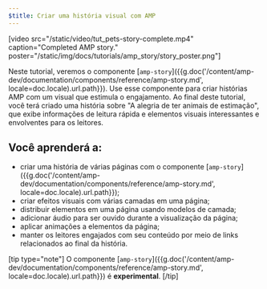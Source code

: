 ```yaml
---
$title: Criar uma história visual com AMP
---
```


[video src="/static/video/tut_pets-story-complete.mp4" caption="Completed AMP story." poster="/static/img/docs/tutorials/amp_story/story_poster.png"]

Neste tutorial, veremos o componente [`amp-story`]({{g.doc('/content/amp-dev/documentation/components/reference/amp-story.md', locale=doc.locale).url.path}}). Use esse componente para criar histórias AMP com um visual que estimula o engajamento. Ao final deste tutorial, você terá criado uma história sobre "A alegria de ter animais de estimação", que exibe informações de leitura rápida e elementos visuais interessantes e envolventes para os leitores.

## Você aprenderá a:

- criar uma história de várias páginas com o componente [`amp-story`]({{g.doc('/content/amp-dev/documentation/components/reference/amp-story.md', locale=doc.locale).url.path}});
- criar efeitos visuais com várias camadas em uma página;
- distribuir elementos em uma página usando modelos de camada;
- adicionar áudio para ser ouvido durante a visualização da página;
- aplicar animações a elementos da página;
- manter os leitores engajados com seu conteúdo por meio de links relacionados ao final da história.

[tip type="note"]
 O componente [`amp-story`]({{g.doc('/content/amp-dev/documentation/components/reference/amp-story.md', locale=doc.locale).url.path}}) é **experimental**.
[/tip]
